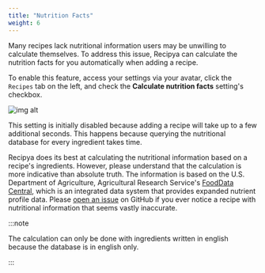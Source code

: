 ```yaml
---
title: "Nutrition Facts"
weight: 6
---
```


Many recipes lack nutritional information users may be unwilling to calculate themselves. To address this issue,
Recipya can calculate the nutrition facts for you automatically when adding a recipe.

To enable this feature, access your settings via your avatar, click the `Recipes` tab on the left, and 
check the **Calculate nutrition facts** setting's checkbox. 

![img alt](/img/features/settings-nutrition-facts.png)

This setting is initially disabled because adding a recipe will take up to a few additional seconds. This happens
because querying the nutritional database for every ingredient takes time.

Recipya does its best at calculating the nutritional information based on a recipe's ingredients. However, please 
understand that the calculation is more indicative than absolute truth. The information is based on the U.S. Department 
of Agriculture, Agricultural Research Service's [FoodData Central](https://fdc.nal.usda.gov), which is an integrated 
data system that provides expanded nutrient profile data. Please [open an issue](https://github.com/reaper47/recipya/issues/new?assignees=&labels=bug&projects=&template=bug_report.md&title=Problem+with+nutrition+facts)
on GitHub if you ever notice a recipe with nutritional information that seems vastly inaccurate.

:::note

The calculation can only be done with ingredients written in english because the database is in english only.

:::
